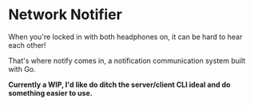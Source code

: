 # Network Notifier

When you're locked in with both headphones on, it can be hard to hear each other!

That's where notify comes in, a notification communication system built with Go. 

**Currently a WIP, I'd like do ditch the server/client CLI ideal and do something easier to use.**